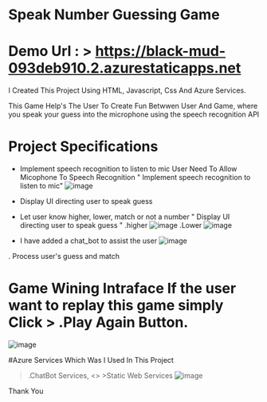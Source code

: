 # Speak Number Guessing Game

# Demo Url : > https://black-mud-093deb910.2.azurestaticapps.net

I Created This Project Using HTML, Javascript, Css And Azure Services.

This Game Help's The User To Create Fun Betwwen User And Game, where you speak your guess into the microphone using the speech recognition API

# Project Specifications

* Implement speech recognition to listen to mic
User Need To Allow Micophone To Speech Recognition " Implement speech recognition to listen to mic"
![image](https://user-images.githubusercontent.com/111376079/202917992-6ab78d10-bde3-46df-b931-d3d46f39b6ea.png)

* Display UI directing user to speak guess
* Let user know higher, lower, match or not a number " Display UI directing user to speak guess "
.higher
![image](https://user-images.githubusercontent.com/111376079/202918366-33401d3a-c1b2-4e8e-8b66-4947d18c1caa.png)
.Lower
![image](https://user-images.githubusercontent.com/111376079/202918413-4c9905ec-9ae7-47aa-82c4-fdbb96903305.png)


* I have added a chat_bot to assist the user
![image](https://user-images.githubusercontent.com/111376079/202918505-f1fe9654-9d22-4867-a126-237bb8454b97.png)

. Process user's guess and match
# Game Wining Intraface If the user want to replay this game simply Click > .Play Again Button.
![image](https://user-images.githubusercontent.com/111376079/202918605-9046c25d-8e3f-4cb3-b293-bcc6f0f0555b.png)
 
 #Azure Services Which Was I Used In This Project 
 > .ChatBot Services, <>  >Static Web Services
 ![image](https://user-images.githubusercontent.com/111376079/202918928-96d1e23b-35dc-4b57-82b4-29432bc32662.png)

Thank You

